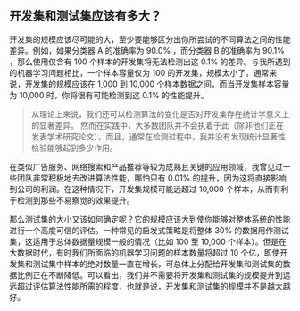## 开发集和测试集应该有多大？


开发集的规模应该尽可能的大，至少要能够区分出你所尝试的不同算法之间的性能差异。例如，如果分类器 A 的准确率为 90.0% ，而分类器 B 的准确率为 90.1% ，那么使用仅含有 100 个样本的开发集将无法检测出这 0.1% 的差异。与我所遇到的机器学习问题相比，一个样本容量仅为 100 的开发集，规模太小了。通常来说，开发集的规模应该在 1,000 到 10,000 个样本数据之间，而当开发集样本容量为 10,000 时，你将很有可能检测到这 0.1% 的性能提升。

> 从理论上来说，我们还可以检测算法的变化是否对开发集存在统计学意义上的显著差异。 然而在实践中，大多数团队并不会执着于此（除非他们正在发表学术研究论文），而且，通常在检测过程中，我并没有发现统计显著性检验能够起到多少作用。

在类似广告服务、网络搜索和产品推荐等较为成熟且关键的应用领域，我曾见过一些团队非常积极地去改进算法性能，哪怕只有 0.01% 的提升，因为这将直接影响到公司的利润。在这种情况下，开发集规模可能远超过 10,000 个样本，从而有利于检测到那些不易察觉的效果提升。

那么测试集的大小又该如何确定呢？它的规模应该大到使你能够对整体系统的性能进行一个高度可信的评估。一种常见的启发式策略是将整体 30% 的数据用作测试集，这适用于总体数据量规模一般的情况（比如 100 至 10,000 个样本）。但是在大数据时代，有时我们所面临的机器学习问题的样本数量将超过 10 个亿，即使开发集和测试集中样本的绝对数量一直在增长，可总体上分配给开发集和测试集的数据比例正在不断降低。可以看出，我们并不需要将开发集和测试集的规模提升到远远超过评估算法性能所需的程度，也就是说，开发集和测试集的规模并不是越大越好。
